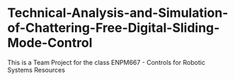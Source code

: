 # Technical-Analysis-and-Simulation-of-Chattering-Free-Digital-Sliding-Mode-Control
This is a Team Project for the class ENPM667 - Controls for Robotic Systems  Resources
